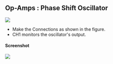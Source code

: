 Op-Amps : Phase Shift Oscillator
---

![](file:///android_asset/DOC_HTML/apps/images/schematics/Phase_Shift_Oscillator.svg@100%|auto)

* Make the Connections as shown in the figure.
* CH1 monitors the oscillator's output.

#### Screenshot

![](file:///android_asset/DOC_HTML/apps/images/screenshots/phaseShiftOscillator.png@100%|auto)